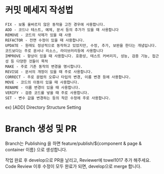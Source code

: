 # 커밋 메세지 작성법
```
FIX - 보통 올바르지 않은 동작을 고친 경우에 사용합니다.
ADD - 코드나 테스트, 예제, 문서 등의 추가가 있을 때 사용합니다
REMOVE - 코드의 삭제가 있을 때 사용
REFACTOR - 전면 수정이 있을 때 사용합니다.
UPDATE - 원래도 정상적으로 동작하고 있었지만, 수정, 추가, 보완을 한다는 개념입니다. 코드보다는 주로 문서나 리소스, 라이브러리등에 사용합니다
IMPROVE - 향상이 있을 때 사용합니다. 호환성, 테스트 커버리지, 성능, 검증 기능, 접근성 등 다양한 것들이 목적
MAKE - 주로 기존 동작의 변경을 명시합니다.
REVISE - 문서의 개정이 있을 때 주로 사용합니다.
CORRECT - 주로 문법의 오류나 타입의 변경, 이름 변경 등에 사용합니다.
MOVE - 코드의 이동이 있을 때 사용합니다.
RENAME - 이름 변경이 있을 때 사용합니다.
VERIFY - 검증 코드를 넣을 때 주로 사용합니다.
SET - 변수 값을 변경하는 등의 작은 수정에 주로 사용합니다.
```
ex) [ADD] Directory Structure Setting

# Branch 생성 및 PR 

Branch는 Publishing 을 하면 feature/publish/${component & page & container 이름} 으로 생성합니다.


작업 완료 후 develop으로 PR을 날리고, Reviewer에 towel1017 추가 해주세요.
<br />
Code Review 이후 수정이 모두 완료가 되면, develop으로 merge 합니다.
